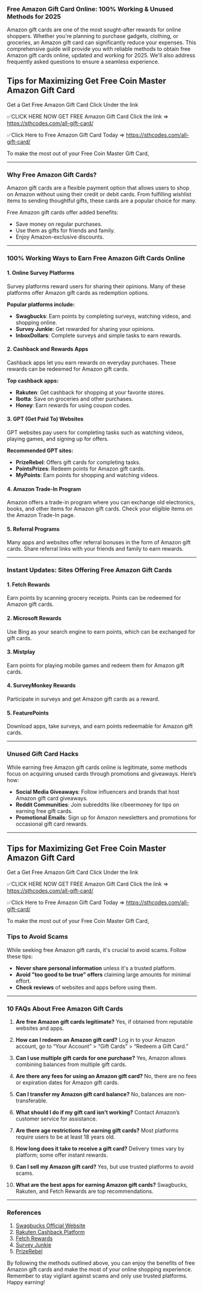 ### **Free Amazon Gift Card Online: 100% Working & Unused Methods for 2025**

Amazon gift cards are one of the most sought-after rewards for online shoppers. Whether you're planning to purchase gadgets, clothing, or groceries, an Amazon gift card can significantly reduce your expenses. This comprehensive guide will provide you with reliable methods to obtain free Amazon gift cards online, updated and working for 2025. We'll also address frequently asked questions to ensure a seamless experience.

## Tips for Maximizing  Get Free Coin Master Amazon Gift Card

Get a  Get Free Amazon Gift Card Click Under the link

✅CLICK HERE NOW GET FREE Amazon Gift Card Click the link => https://sthcodes.com/all-gift-card/
	
✅Click Here to Free Amazon Gift Card Today => https://sthcodes.com/all-gift-card/


To make the most out of your Free Coin Master  Gift Card,

---

### **Why Free Amazon Gift Cards?**

Amazon gift cards are a flexible payment option that allows users to shop on Amazon without using their credit or debit cards. From fulfilling wishlist items to sending thoughtful gifts, these cards are a popular choice for many.

Free Amazon gift cards offer added benefits:

- Save money on regular purchases.
- Use them as gifts for friends and family.
- Enjoy Amazon-exclusive discounts.

---

### **100% Working Ways to Earn Free Amazon Gift Cards Online**

#### **1. Online Survey Platforms**
Survey platforms reward users for sharing their opinions. Many of these platforms offer Amazon gift cards as redemption options.

**Popular platforms include:**
- **Swagbucks**: Earn points by completing surveys, watching videos, and shopping online.
- **Survey Junkie**: Get rewarded for sharing your opinions.
- **InboxDollars**: Complete surveys and simple tasks to earn rewards.

#### **2. Cashback and Rewards Apps**
Cashback apps let you earn rewards on everyday purchases. These rewards can be redeemed for Amazon gift cards.

**Top cashback apps:**
- **Rakuten**: Get cashback for shopping at your favorite stores.
- **Ibotta**: Save on groceries and other purchases.
- **Honey**: Earn rewards for using coupon codes.

#### **3. GPT (Get Paid To) Websites**
GPT websites pay users for completing tasks such as watching videos, playing games, and signing up for offers.

**Recommended GPT sites:**
- **PrizeRebel**: Offers gift cards for completing tasks.
- **PointsPrizes**: Redeem points for Amazon gift cards.
- **MyPoints**: Earn points for shopping and watching videos.

#### **4. Amazon Trade-In Program**
Amazon offers a trade-in program where you can exchange old electronics, books, and other items for Amazon gift cards. Check your eligible items on the Amazon Trade-In page.

#### **5. Referral Programs**
Many apps and websites offer referral bonuses in the form of Amazon gift cards. Share referral links with your friends and family to earn rewards.

---

### **Instant Updates: Sites Offering Free Amazon Gift Cards**

#### **1. Fetch Rewards**
Earn points by scanning grocery receipts. Points can be redeemed for Amazon gift cards.

#### **2. Microsoft Rewards**
Use Bing as your search engine to earn points, which can be exchanged for gift cards.

#### **3. Mistplay**
Earn points for playing mobile games and redeem them for Amazon gift cards.

#### **4. SurveyMonkey Rewards**
Participate in surveys and get Amazon gift cards as a reward.

#### **5. FeaturePoints**
Download apps, take surveys, and earn points redeemable for Amazon gift cards.

---

### **Unused Gift Card Hacks**

While earning free Amazon gift cards online is legitimate, some methods focus on acquiring unused cards through promotions and giveaways. Here’s how:

- **Social Media Giveaways**: Follow influencers and brands that host Amazon gift card giveaways.
- **Reddit Communities**: Join subreddits like r/beermoney for tips on earning free gift cards.
- **Promotional Emails**: Sign up for Amazon newsletters and promotions for occasional gift card rewards.

---
## Tips for Maximizing  Get Free Coin Master Amazon Gift Card

Get a  Get Free Amazon Gift Card Click Under the link

✅CLICK HERE NOW GET FREE Amazon Gift Card Click the link => https://sthcodes.com/all-gift-card/
	
✅Click Here to Free Amazon Gift Card Today => https://sthcodes.com/all-gift-card/

To make the most out of your Free Coin Master  Gift Card,

### **Tips to Avoid Scams**

While seeking free Amazon gift cards, it's crucial to avoid scams. Follow these tips:

- **Never share personal information** unless it's a trusted platform.
- **Avoid "too good to be true" offers** claiming large amounts for minimal effort.
- **Check reviews** of websites and apps before using them.

---

### **10 FAQs About Free Amazon Gift Cards**

1. **Are free Amazon gift cards legitimate?**
   Yes, if obtained from reputable websites and apps.

2. **How can I redeem an Amazon gift card?**
   Log in to your Amazon account, go to “Your Account” > “Gift Cards” > “Redeem a Gift Card.”

3. **Can I use multiple gift cards for one purchase?**
   Yes, Amazon allows combining balances from multiple gift cards.

4. **Are there any fees for using an Amazon gift card?**
   No, there are no fees or expiration dates for Amazon gift cards.

5. **Can I transfer my Amazon gift card balance?**
   No, balances are non-transferable.

6. **What should I do if my gift card isn’t working?**
   Contact Amazon’s customer service for assistance.

7. **Are there age restrictions for earning gift cards?**
   Most platforms require users to be at least 18 years old.

8. **How long does it take to receive a gift card?**
   Delivery times vary by platform; some offer instant rewards.

9. **Can I sell my Amazon gift card?**
   Yes, but use trusted platforms to avoid scams.

10. **What are the best apps for earning Amazon gift cards?**
    Swagbucks, Rakuten, and Fetch Rewards are top recommendations.

---

### **References**

1. [Swagbucks Official Website](https://www.swagbucks.com)
2. [Rakuten Cashback Platform](https://www.rakuten.com)
3. [Fetch Rewards](https://www.fetchrewards.com)
4. [Survey Junkie](https://www.surveyjunkie.com)
5. [PrizeRebel](https://www.prizerebel.com)

By following the methods outlined above, you can enjoy the benefits of free Amazon gift cards and make the most of your online shopping experience. Remember to stay vigilant against scams and only use trusted platforms. Happy earning!

